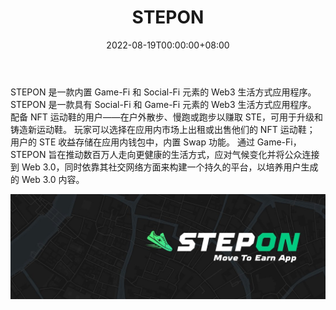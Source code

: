 ﻿---
title: "STEPON"
description: "STEPON 是一款内置 Game-Fi 和 Social-Fi 元素的 web3 生活方式应用程序。 通过在户外散步、慢跑或跑步，用户将获得游戏币。"
date: 2022-08-19T00:00:00+08:00
lastmod: 2022-08-19T00:00:00+08:00
draft: false
authors: ["boogArno"]
featuredImage: "stepon.png"
tags: ["NFT Games","STEPON"]
categories: ["nfts"]
nfts: ["NFT Games"]
blockchain: "BSC"
website: "https://dappradar.com/"
twitter: "https://twitter.com/stepon_official"
discord: ""
telegram: "https://t.me/stepon_official"
github: ""
youtube: ""
twitch: ""
facebook: ""
instagram: ""
reddit: ""
medium: ""
steam: ""
gitbook: ""
googleplay: ""
appstore: ""
status: "Live"
weight: 
lightgallery: true
toc: true
pinned: false
recommend: false
recommend1: false
---
STEPON 是一款内置 Game-Fi 和 Social-Fi 元素的 Web3 生活方式应用程序。
STEPON 是一款具有 Social-Fi 和 Game-Fi 元素的 Web3 生活方式应用程序。 配备 NFT 运动鞋的用户——在户外散步、慢跑或跑步以赚取 STE，可用于升级和铸造新运动鞋。
玩家可以选择在应用内市场上出租或出售他们的 NFT 运动鞋； 用户的 STE 收益存储在应用内钱包中，内置 Swap 功能。
通过 Game-Fi，STEPON 旨在推动数百万人走向更健康的生活方式，应对气候变化并将公众连接到 Web 3.0，同时依靠其社交网络方面来构建一个持久的平台，以培养用户生成的 Web 3.0 内容。

![1080x360](1080x360.jpg)